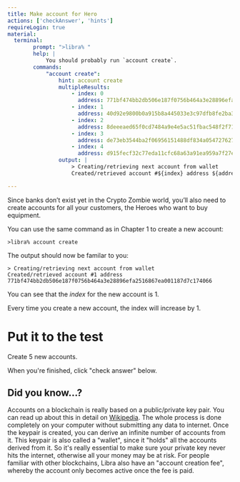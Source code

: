 ```yaml
---
title: Make account for Hero
actions: ['checkAnswer', 'hints']
requireLogin: true
material:
  terminal:
        prompt: ">libra% "
        help: |
            You should probably run `account create`.
        commands:
            "account create":
                hint: account create
                multipleResults: 
                    - index: 0
                      address: 771bf474bb2db506e187f0756b464a3e28896efa2516867ea001187d7c174066
                    - index: 1
                      address: 40d92e9800b0a915b8a445033e3c97dfb8fe2ba3e4a3aec96261dccb7955052c
                    - index: 2
                      address: 8deeeaed65f0cd7484a9e4e5ac51fbac548f2f71299a05e000156031ca78fb9f
                    - index: 3
                      address: de73eb3544ba2f06956151488df834a05472762705a4319a7540c098c64912b5
                    - index: 4
                      address: d915fecf32c77eda11cfc68a63a91ea959a7f27edf5282ebe8dc1060c4fbe3fb
                output: |
                    > Creating/retrieving next account from wallet
                    Created/retrieved account #${index} address ${address}

---
```

Since banks don’t exist yet in the Crypto Zombie world, you’ll also need to create accounts for all your customers, the Heroes who want to buy equipment.  


You can use the same command as in Chapter 1 to create a new account: 

```
>libra% account create
```

The output should now be familar to you:

```
> Creating/retrieving next account from wallet
Created/retrieved account #1 address 771bf474bb2db506e187f0756b464a3e28896efa2516867ea001187d7c174066
```

You can see that the *index* for the new account is 1. 

Every time you create a new account, the index will increase by 1. 

# Put it to the test

Create 5 new accounts. 

When you're finished, click "check answer" below.

## Did you know...?

>>>
Accounts on a blockchain is really based on a public/private key pair. You can read up about this in detail on [Wikipedia](https://en.wikipedia.org/wiki/Public-key_cryptography). The whole process is done completely on your computer without submitting any data to internet. Once the keypair is created, you can derive an infinite number of accounts from it. This keypair is also called a "wallet", since it "holds" all the accounts derived from it. So it's really essential to make sure your private key never hits the internet, otherwise all your money may be at risk. For people familiar with other blockchains, Libra also have an "account creation fee", whereby the account only becomes active once the fee is paid.
